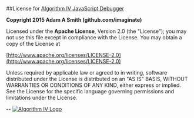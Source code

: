 ##License for [Algorithm IV JavaScript Debugger](https://github.com/imaginate/algorithmIV-javascript-debugger)

**Copyright 2015 Adam A Smith (github.com/imaginate)**

Licensed under the **Apache License**, Version 2.0 (the "License");
you may not use this file except in compliance with the License.
You may obtain a copy of the License at

[http://www.apache.org/licenses/LICENSE-2.0](http://www.apache.org/licenses/LICENSE-2.0)

Unless required by applicable law or agreed to in writing, software
distributed under the License is distributed on an "AS IS" BASIS,
WITHOUT WARRANTIES OR CONDITIONS OF ANY KIND, either express or implied.
See the License for the specific language governing permissions and
limitations under the License.

--
<a href="http://www.algorithmiv.com"><img src="http://www.algorithmiv.com/images/aIV-logo.png" alt="Algorithm IV Logo" /></a>